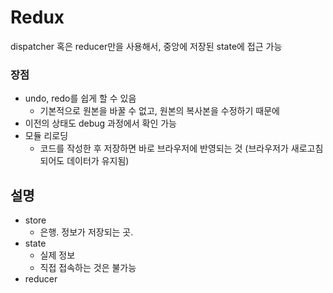 # Redux

dispatcher 혹은 reducer만을 사용해서, 중앙에 저장된 state에 접근 가능



### 장점

- undo, redo를 쉽게 할 수 있음
  - 기본적으로 원본을 바꿀 수 없고, 원본의 복사본을 수정하기 때문에
- 이전의 상태도 debug 과정에서 확인 가능
- 모듈 리로딩
  - 코드를 작성한 후 저장하면 바로 브라우저에 반영되는 것 (브라우저가 새로고침되어도 데이터가 유지됨)



## 설명

- store
  - 은행. 정보가 저장되는 곳.
- state
  - 실제 정보
  - 직접 접속하는 것은 불가능
- reducer